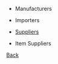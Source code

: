 * Manufacturers

* Importers

* [Suppliers](https://github.com/hmislk/hmis/wiki/Suppliers)

* Item Suppliers

[Back](https://github.com/hmislk/hmis/wiki/Pharmacy-Administration)